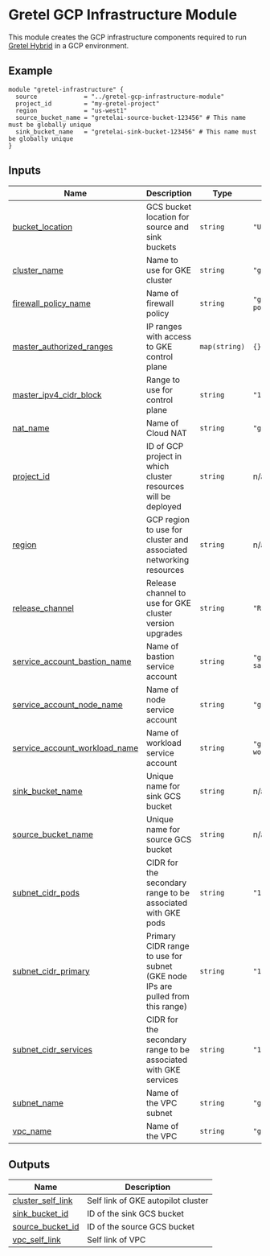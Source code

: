 # Gretel GCP Infrastructure Module

This module creates the GCP infrastructure components required to run [Gretel Hybrid](https://docs.gretel.ai/guides/environment-setup/running-gretel-hybrid) in a GCP environment.

## Example

```hcl
module "gretel-infrastructure" {
  source             = "../gretel-gcp-infrastructure-module"
  project_id         = "my-gretel-project"
  region             = "us-west1"
  source_bucket_name = "gretelai-source-bucket-123456" # This name must be globally unique
  sink_bucket_name   = "gretelai-sink-bucket-123456" # This name must be globally unique
}
```

## Inputs

| Name                                                                                                                     | Description                                                                    | Type          | Default                | Required |
| ------------------------------------------------------------------------------------------------------------------------ | ------------------------------------------------------------------------------ | ------------- | ---------------------- | :------: |
| <a name="input_bucket_location"></a> [bucket_location](#input_bucket_location)                                           | GCS bucket location for source and sink buckets                                | `string`      | `"US"`                 |    no    |
| <a name="input_cluster_name"></a> [cluster_name](#input_cluster_name)                                                    | Name to use for GKE cluster                                                    | `string`      | `"gretel-cluster"`     |    no    |
| <a name="input_firewall_policy_name"></a> [firewall_policy_name](#input_firewall_policy_name)                            | Name of firewall policy                                                        | `string`      | `"gretel-fw-policy"`   |    no    |
| <a name="input_master_authorized_ranges"></a> [master_authorized_ranges](#input_master_authorized_ranges)                | IP ranges with access to GKE control plane                                     | `map(string)` | `{}`                   |    no    |
| <a name="input_master_ipv4_cidr_block"></a> [master_ipv4_cidr_block](#input_master_ipv4_cidr_block)                      | Range to use for control plane                                                 | `string`      | `"192.168.0.0/28"`     |    no    |
| <a name="input_nat_name"></a> [nat_name](#input_nat_name)                                                                | Name of Cloud NAT                                                              | `string`      | `"gretel-nat"`         |    no    |
| <a name="input_project_id"></a> [project_id](#input_project_id)                                                          | ID of GCP project in which cluster resources will be deployed                  | `string`      | n/a                    |   yes    |
| <a name="input_region"></a> [region](#input_region)                                                                      | GCP region to use for cluster and associated networking resources              | `string`      | n/a                    |   yes    |
| <a name="input_release_channel"></a> [release_channel](#input_release_channel)                                           | Release channel to use for GKE cluster version upgrades                        | `string`      | `"REGULAR"`            |    no    |
| <a name="input_service_account_bastion_name"></a> [service_account_bastion_name](#input_service_account_bastion_name)    | Name of bastion service account                                                | `string`      | `"gretel-bastion-sa"`  |    no    |
| <a name="input_service_account_node_name"></a> [service_account_node_name](#input_service_account_node_name)             | Name of node service account                                                   | `string`      | `"gretel-node-sa"`     |    no    |
| <a name="input_service_account_workload_name"></a> [service_account_workload_name](#input_service_account_workload_name) | Name of workload service account                                               | `string`      | `"gretel-workload-sa"` |    no    |
| <a name="input_sink_bucket_name"></a> [sink_bucket_name](#input_sink_bucket_name)                                        | Unique name for sink GCS bucket                                                | `string`      | n/a                    |   yes    |
| <a name="input_source_bucket_name"></a> [source_bucket_name](#input_source_bucket_name)                                  | Unique name for source GCS bucket                                              | `string`      | n/a                    |   yes    |
| <a name="input_subnet_cidr_pods"></a> [subnet_cidr_pods](#input_subnet_cidr_pods)                                        | CIDR for the secondary range to be associated with GKE pods                    | `string`      | `"10.0.16.0/20"`       |    no    |
| <a name="input_subnet_cidr_primary"></a> [subnet_cidr_primary](#input_subnet_cidr_primary)                               | Primary CIDR range to use for subnet (GKE node IPs are pulled from this range) | `string`      | `"10.0.0.0/20"`        |    no    |
| <a name="input_subnet_cidr_services"></a> [subnet_cidr_services](#input_subnet_cidr_services)                            | CIDR for the secondary range to be associated with GKE services                | `string`      | `"10.0.32.0/20"`       |    no    |
| <a name="input_subnet_name"></a> [subnet_name](#input_subnet_name)                                                       | Name of the VPC subnet                                                         | `string`      | `"gretel-vpc"`         |    no    |
| <a name="input_vpc_name"></a> [vpc_name](#input_vpc_name)                                                                | Name of the VPC                                                                | `string`      | `"gretel-subnet"`      |    no    |

## Outputs

| Name                                                                                   | Description                        |
| -------------------------------------------------------------------------------------- | ---------------------------------- |
| <a name="output_cluster_self_link"></a> [cluster_self_link](#output_cluster_self_link) | Self link of GKE autopilot cluster |
| <a name="output_sink_bucket_id"></a> [sink_bucket_id](#output_sink_bucket_id)          | ID of the sink GCS bucket          |
| <a name="output_source_bucket_id"></a> [source_bucket_id](#output_source_bucket_id)    | ID of the source GCS bucket        |
| <a name="output_vpc_self_link"></a> [vpc_self_link](#output_vpc_self_link)             | Self link of VPC                   |
